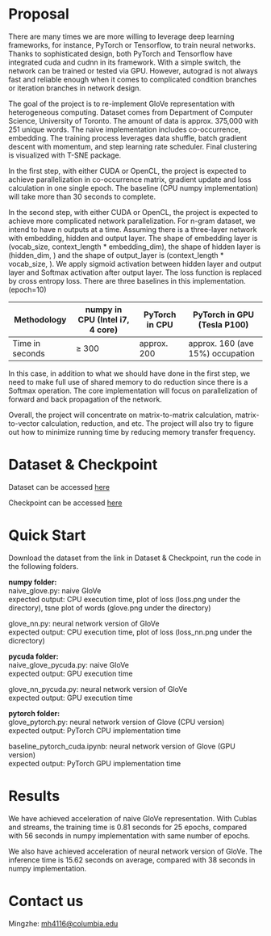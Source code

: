 # Proposal

There are many times we are more willing to leverage deep learning frameworks, for instance, PyTorch or Tensorflow, to train neural networks. Thanks to sophisticated design, both PyTorch and Tensorflow have integrated cuda and cudnn in its framework. With a simple switch, the network can be trained or tested via GPU. However, autograd is not always fast and reliable enough when it comes to complicated condition branches or iteration branches in network design.

The goal of the project is to re-implement GloVe representation with heterogeneous computing. Dataset comes from Department of Computer Science, University of Toronto. The amount of data is approx. 375,000 with 251 unique words. The naive implementation includes co-occurrence, embedding. The training process leverages data shuffle, batch gradient descent with momentum, and step learning rate scheduler. Final clustering is visualized with T-SNE package. 

In the first step, with either CUDA or OpenCL, the project is expected to achieve parallelization in co-occurrence matrix, gradient update and loss calculation in one single epoch. The baseline (CPU numpy implementation) will take more than 30 seconds to complete.

In the second step, with either CUDA or OpenCL, the project is expected to achieve more complicated network parallelization. For n-gram dataset, we intend to have n outputs at a time. Assuming there is a three-layer network with embedding, hidden and output layer. The shape of embedding layer is (vocab_size, context_length * embedding_dim), the shape of hidden layer is (hidden_dim, ) and the shape of output_layer is (context_length * vocab_size, ). We apply sigmoid activation between hidden layer and output layer and Softmax activation after output layer. The loss function is replaced by cross entropy loss. There are three baselines in this implementation. (epoch=10)

| Methodology     | numpy in CPU (Intel i7, 4 core) | PyTorch in CPU | PyTorch in GPU (Tesla P100) |
| --------------- | ------------------------------- | -------------- | --------------------------- |
| Time in seconds | ≥ 300                           | approx. 200    | approx. 160 (ave 15%) occupation|

In this case, in addition to what we should have done in the first step, we need to make full use of shared memory to do reduction since there is a Softmax operation. The core implementation will focus on parallelization of forward and back propagation of the network.

Overall, the project will concentrate on matrix-to-matrix calculation, matrix-to-vector calculation, reduction, and etc. The project will also try to figure out how to minimize running time by reducing memory transfer frequency.



# Dataset & Checkpoint

Dataset can be accessed [here](https://drive.google.com/file/d/1B8Gr9G66ZRj6lvpVoVMWTyxDD52Awv1g/view?usp=sharing)

Checkpoint can be accessed [here](https://drive.google.com/file/d/15Am6cbYhNBepm84h4MQtiXv8gO-N4A5A/view?usp=sharing)

# Quick Start
Download the dataset from the link in Dataset & Checkpoint, run the code in the following folders.

**numpy folder:**  
naive_glove.py: naive GloVe  
expected output: CPU execution time, plot of loss (loss.png under the directory), tsne plot of words (glove.png under the directory)

glove_nn.py: neural network version of GloVe  
expected output: CPU execution time, plot of loss (loss_nn.png under the dicrectory)

**pycuda folder:**  
naive_glove_pycuda.py: naive GloVe  
expected output: GPU execution time

glove_nn_pycuda.py: neural network version of GloVe  
expected output: GPU execution time

**pytorch folder:**  
glove_pytorch.py: neural network version of Glove (CPU version)  
expected output: PyTorch CPU implementation time

baseline_pytorch_cuda.ipynb: neural network version of Glove (GPU version)  
expected output: PyTorch GPU implementation time

# Results

We have achieved acceleration of naive GloVe representation. With Cublas and streams, the training time is 0.81 seconds for 25 epochs, compared with 56 seconds in numpy implementation with same number of epochs.

We also have achieved acceleration of neural network version of GloVe. The inference time is 15.62 seconds on average, compared with 38 seconds in numpy implementation.



# Contact us

Mingzhe: mh4116@columbia.edu

